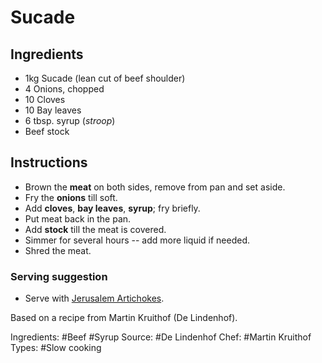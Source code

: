 # Sucade

## Ingredients

* 1kg Sucade (lean cut of beef shoulder)
* 4 Onions, chopped
* 10 Cloves
* 10 Bay leaves
* 6 tbsp. syrup (*stroop*)
* Beef stock

## Instructions

* Brown the **meat** on both sides, remove from pan and set aside.
* Fry the **onions** till soft.
* Add **cloves**, **bay leaves**, **syrup**; fry briefly.
* Put meat back in the pan.
* Add **stock** till the meat is covered.
* Simmer for several hours -- add more liquid if needed.
* Shred the meat.

### Serving suggestion

* Serve with [Jerusalem Artichokes](2011-00-00_3-jerusalem-artichokes.html).

Based on a recipe from Martin Kruithof (De Lindenhof).

Ingredients: #Beef #Syrup
Source: #De Lindenhof
Chef: #Martin Kruithof
Types: #Slow cooking

